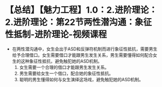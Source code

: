 # 【总结】【魅力工程】1.0：2.进阶理论：2.进阶理论：第22节两性潜沟通：象征性抵制-进阶理论-视频课程

-   在两性潜沟通中，女生会出于ASD和反弹符机制而进行象征性抵抗，需要男生给予合理借口。女生需要借口才能跟男生发生关系，男生需要懂得如何配合女生的这种象征性抵抗，避免触犯她的ASD机制。
    1.  女生需要一个合理的借口才能跟男生发生关系。
    2.  男生需要给女生一个借口，配合她的象征性抵抗。
    3.  聪明的男生懂得如何与女生演绎这场戏，避免触犯她的ASD机制。